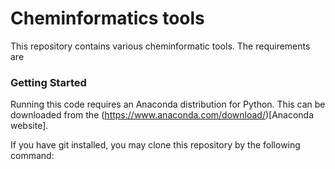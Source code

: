 # Cheminformatics tools

This repository contains various cheminformatic tools. The requirements are

### Getting Started ###

Running this code requires an Anaconda distribution for Python.  This can be downloaded from the (https://www.anaconda.com/download/)[Anaconda website].

If you have git installed, you may clone this repository by the following command:

